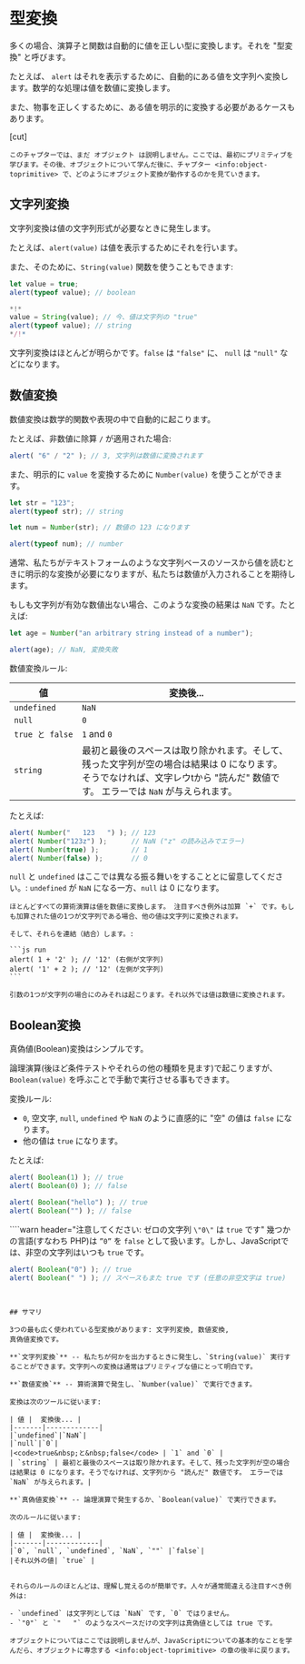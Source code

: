 # 型変換

多くの場合、演算子と関数は自動的に値を正しい型に変換します。それを "型変換" と呼びます。

たとえば、 `alert` はそれを表示するために、自動的にある値を文字列へ変換します。数学的な処理は値を数値に変換します。

また、物事を正しくするために、ある値を明示的に変換する必要があるケースもあります。

[cut]

```smart header="まだオブジェクトについては話していません"
このチャプターでは、まだ オブジェクト は説明しません。ここでは、最初にプリミティブを学びます。その後、オブジェクトについて学んだ後に、チャプター <info:object-toprimitive> で、どのようにオブジェクト変換が動作するのかを見ていきます。
```

## 文字列変換

文字列変換は値の文字列形式が必要なときに発生します。

たとえば、`alert(value)` は値を表示するためにそれを行います。

また、そのために、`String(value)` 関数を使うこともできます:

```js run
let value = true;
alert(typeof value); // boolean

*!*
value = String(value); // 今、値は文字列の "true"
alert(typeof value); // string
*/!*
```

文字列変換はほとんどが明らかです。`false` は `"false"` に、 `null` は `"null"` などになります。

## 数値変換

数値変換は数学的関数や表現の中で自動的に起こります。

たとえば、非数値に除算 `/` が適用された場合:

```js run
alert( "6" / "2" ); // 3, 文字列は数値に変換されます
```

また、明示的に `value` を変換するために `Number(value)` を使うことができます。

```js run
let str = "123";
alert(typeof str); // string

let num = Number(str); // 数値の 123 になります

alert(typeof num); // number
```

通常、私たちがテキストフォームのような文字列ベースのソースから値を読むときに明示的な変換が必要になりますが、私たちは数値が入力されることを期待します。

もしも文字列が有効な数値出ない場合、このような変換の結果は `NaN` です。たとえば:

```js run
let age = Number("an arbitrary string instead of a number");

alert(age); // NaN, 変換失敗
```

数値変換ルール:

| 値 |  変換後... |
|-------|-------------|
|`undefined`|`NaN`|
|`null`|`0`|
|<code>true&nbsp;と&nbsp;false</code> | `1` and `0` |
| `string` | 最初と最後のスペースは取り除かれます。そして、残った文字列が空の場合は結果は 0 になります。そうでなければ、文字レウtから "読んだ" 数値です。 エラーでは `NaN` が与えられます。|

たとえば:

```js run
alert( Number("   123   ") ); // 123
alert( Number("123z") );      // NaN ("z" の読み込みでエラー)
alert( Number(true) );        // 1
alert( Number(false) );       // 0
```

`null` と `undefined` はここでは異なる振る舞いをすることとに留意してください。: `undefined` が `NaN` になる一方、`null` は 0 になります。

````smart header="'+'は文字列を連結します"
ほとんどすべての算術演算は値を数値に変換します。 注目すべき例外は加算 `+` です。もしも加算された値の1つが文字列である場合、他の値は文字列に変換されます。

そして、それらを連結（結合）します。:

```js run
alert( 1 + '2' ); // '12' (右側が文字列)
alert( '1' + 2 ); // '12' (左側が文字列)
```

引数の1つが文字列の場合にのみそれは起こります。それ以外では値は数値に変換されます。
````

## Boolean変換

真偽値(Boolean)変換はシンプルです。

論理演算(後ほど条件テストやそれらの他の種類を見ます)で起こりますが、`Boolean(value)` を呼ぶことで手動で実行させる事もできます。

変換ルール:

- `0`, 空文字, `null`, `undefined` や `NaN` のように直感的に "空" の値は `false` になります。
- 他の値は `true` になります。

たとえば:

```js run
alert( Boolean(1) ); // true
alert( Boolean(0) ); // false

alert( Boolean("hello") ); // true
alert( Boolean("") ); // false
```

````warn header="注意してください: ゼロの文字列 `\"0\"` は `true` です"
幾つかの言語(すなわち PHP)は `”0”` を `false` として扱います。しかし、JavaScriptでは、非空の文字列はいつも `true` です。

```js run
alert( Boolean("0") ); // true
alert( Boolean(" ") ); // スペースもまた true です (任意の非空文字は true)
```
````


## サマリ

3つの最も広く使われている型変換があります: 文字列変換, 数値変換,
真偽値変換です。

**`文字列変換`** -- 私たちが何かを出力するときに発生し、`String(value)` 実行することができます。文字列への変換は通常はプリミティブな値にとって明白です。

**`数値変換`** -- 算術演算で発生し、`Number(value)` で実行できます。

変換は次のツールに従います:

| 値 |  変換後... |
|-------|-------------|
|`undefined`|`NaN`|
|`null`|`0`|
|<code>true&nbsp;と&nbsp;false</code> | `1` and `0` |
| `string` | 最初と最後のスペースは取り除かれます。そして、残った文字列が空の場合は結果は 0 になります。そうでなければ、文字列から "読んだ" 数値です。 エラーでは `NaN` が与えられます。|

**`真偽値変換`** -- 論理演算で発生するか、`Boolean(value)` で実行できます。

次のルールに従います:

| 値 |  変換後... |
|-------|-------------|
|`0`, `null`, `undefined`, `NaN`, `""` |`false`|
|それ以外の値| `true` |


それらのルールのほとんどは、理解し覚えるのが簡単です。人々が通常間違える注目すべき例外は:

- `undefined` は文字列としては `NaN` です, `0` ではりません。
- `"0"` と `"   "` のようなスペースだけの文字列は真偽値としては true です。

オブジェクトについてはここでは説明しませんが、JavaScriptについての基本的なことを学んだら、オブジェクトに専念する <info:object-toprimitive> の章の後半に戻ります。
